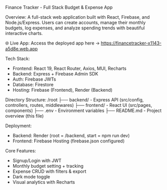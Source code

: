 Finance Tracker - Full Stack Budget & Expense App

Overview:
A full-stack web application built with React, Firebase, and Node.js/Express. Users can create accounts, manage their monthly budgets, log expenses, and analyze spending trends with beautiful interactive charts.

🌐 Live App:
Access the deployed app here → https://financetracker-x1143-a5d8e.web.app

Tech Stack:
- Frontend: React 19, React Router, Axios, MUI, Recharts
- Backend: Express + Firebase Admin SDK
- Auth: Firebase JWTs
- Database: Firestore
- Hosting: Firebase (Frontend), Render (Backend)

Directory Structure:
/root
├── backend/        - Express API (src/config, controllers, routes, middlewares)
├── frontend/       - React UI (src/pages, components)
├── .env            - Environment variables
├── README.md       - Project overview (this file)

Deployment:
- Backend: Render (root = /backend, start = npm run dev)
- Frontend: Firebase Hosting (firebase.json configured)

Core Features:
- Signup/Login with JWT
- Monthly budget setting + tracking
- Expense CRUD with filters & export
- Dark mode toggle
- Visual analytics with Recharts
